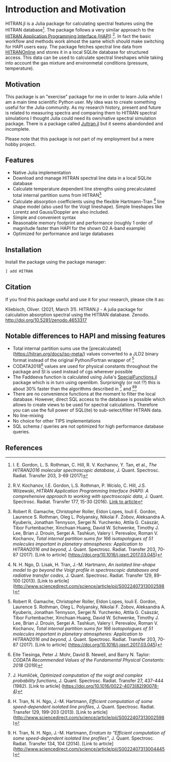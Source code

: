 # Introduction and Motivation

HITRAN.jl is a Julia package for calculating spectral features using the HITRAN database[^Gordon2017]. The package follows a very similar approach to the [HITRAN Application Programming Interface (HAPI)](https://github.com/hitranonline/hapi) [^Kochanov2016]. In fact the basic workflow and methods work almost the same which should make switching for HAPI users easy.
The package fetches spectral line data from [HITRANOnline](https://hitran.org) and stores it in a local SQLite database for structured access. This data can be used to calculate spectral lineshapes while taking into account the gas mixture and environmetal conditions (pressure, temperature).

## Motivation

This package is an "exercise" package for me in order to learn Julia while I am a main time scientific Python user. My idea was to create something useful for the Julia community. As my research history, present and future is related to measuring spectra and comparing them to HITRAN spectral simulations I thought Julia could need its own/native spectral simulation package. There is a package called [Jultran.jl](https://github.com/jsbj/Jultran.jl) but it seems abandonded and incomplete.

Please note that this package is not part of my employment but a mere hobby project.

## Features

* Native Julia implementation
* Download and manage HITRAN spectral line data in a local SQLite database
* Calculate temperature dependent line strengths using precalculated total internal partition sums from HITRAN[^Gamache2017]
* Calculate absorption coefficients using the flexible Hartmann-Tran [^Ngo2013] line shape model (also used for the Voigt lineshape). Simple lineshapes like Lorentz and Gauss/Doppler are also included.
* Simple and convenient syntax
* Reasonable memory footprint and performance (roughly 1 order of magnitude faster than HAPI for the shown O2 A-band example)
* Optimized for performance and large databases

## Installation

Install the package using the package manager:

```julia
] add HITRAN
```

## Citation

If you find this package useful and use it for your research, please cite it as:

Kliebisch, Oliver. (2021, March 31). HITRAN.jl - A julia package for calculation absorption spectral using the HITRAN database. Zenodo. http://doi.org/10.5281/zenodo.4653317

## Notable differences to HAPI and missing features

* Total internal partition sums use the [precalculated] (https://hitran.org/docs/iso-meta/) values converted to a JLD2 binary format instead of the original Python/Fortran wrapper of [^Gamache2017]
* CODATA2018[^Tiesinga2019] values are used for physical constants throughout the package and SI is used instead of cgs wherever possible
* The Faddeeva function is calculated using Julia's [SpecialFunctions.jl](https://github.com/JuliaMath/SpecialFunctions.jl) package which is in turn using openlibm. Surprisingly (or not !?) this is about 30% faster than the algorithms described in [^Humlíček1982] and [^Tran2013][^Tran2014]
* There are no convenience functions at the moment to filter the local database. However, direct SQL access to the database is possible which allows to create views to be used for spectral calculations. Therefore you can use the full power of SQL(ite) to sub-select/filter HITRAN data.
* No line-mixing
* No choice for other TIPS implementations
* SQL schema / queries are not optimized for high performance database queries.

## References

[^Gordon2017]: I. E. Gordon, L. S. Rothman, C. Hill, R. V. Kochanov, Y. Tan, et al., *The HITRAN2016 molecular spectroscopic database*, J. Quant. Spectrosc. Radiat. Transfer 203, 3-69 (2017)

[^Kochanov2016]: R.V. Kochanov, I.E. Gordon, L.S. Rothman, P. Wcislo, C. Hill, J.S. Wilzewski, *HITRAN Application Programming Interface (HAPI): A comprehensive approach to working with spectroscopic data*, J. Quant. Spectrosc. Radiat. Transfer 177, 15-30 (2016). [Link to article](http://dx.doi.org/10.1016/j.jqsrt.2016.03.005)

[^Gamache2017]: Robert R. Gamache, Christopher Roller, Eldon Lopes, Iouli E. Gordon, Laurence S. Rothman, Oleg L. Polyansky, Nikolai F. Zobov, Aleksandra A. Kyuberis, Jonathan Tennyson, Sergei N. Yurchenko, Attila G. Császár, Tibor Furtenbacher, Xinchuan Huang, David W. Schwenke, Timothy J. Lee, Brian J. Drouin, Sergei A. Tashkun, Valery I. Perevalov, Roman V. Kochanov, *Total internal partition sums for 166 isotopologues of 51 molecules important in planetary atmospheres: Application to HITRAN2016 and beyond*, J. Quant. Spectrosc. Radiat. Transfer 203, 70-87 (2017). [Link to article] (https://doi.org/10.1016/j.jqsrt.2017.03.045)

[^Ngo2013]: N. H. Ngo, D. Lisak, H. Tran, J.-M. Hartmann, *An isolated line-shape model to go beyond the Voigt profile in spectroscopic databases and radiative transfer codes*, J. Quant. Spectrosc. Radiat. Transfer 129, 89-100 (2013). [Link to article] (http://www.sciencedirect.com/science/article/pii/S0022407313002598)

[^Humlíček1982]: J. Humlíček, *Optimized computation of the voigt and complex probability functions*, J. Quant. Spectrosc. Radiat. Transfer 27, 437-444 (1982). [Link to article] (https://doi.org/10.1016/0022-4073(82)90078-4)

[^Tran2013]: H. Tran, N. H. Ngo, J.-M. Hartmann, *Efficient computation of some speed-dependent isolated line profiles*, J. Quant. Spectrosc. Radiat. Transfer 129, 199-203 (2013). [Link to article] (http://www.sciencedirect.com/science/article/pii/S0022407313002598)

[^Tran2014]: H. Tran, N. H. Ngo, J.-M. Hartmann, *Erratum to "Efficient computation of some speed-dependent isolated line profiles"*, J. Quant. Spectrosc. Radiat. Transfer 134, 104 (2014). [Link to article] (http://www.sciencedirect.com/science/article/pii/S0022407313004445)

[^Tiesinga2019]: Eite Tiesinga, Peter J. Mohr, David B. Newell, and Barry N. Taylor: *CODATA Recommended Values of the Fundamental Physical Constants: 2018* (2019)